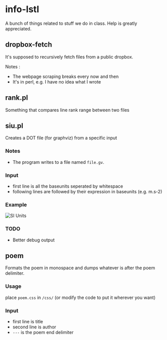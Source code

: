 # info-lstl

A bunch of things related to stuff we do in class.
Help is greatly appreciated.

## dropbox-fetch

It's supposed to recursively fetch files from a public dropbox.

Notes :
- The webpage scraping breaks every now and then
- It's in perl, e.g. I have no idea what I wrote

## rank.pl

Something that compares line rank range between two files

## siu.pl

Creates a DOT file (for graphviz) from a specific input

### Notes

- The program writes to a file named `file.gv`.

### Input
- first line is all the baseunits seperated by whitespace
- following lines are <unitsymbol> followed by their expression in baseunits (e.g. m.s-2)

### Example

![SI Units](http://i.imgur.com/5ZzgpEm.png)

### TODO

- Better debug output

## poem

Formats the poem in monospace and dumps whatever is after the poem delimiter.

### Usage
place `poem.css` in `/css/` (or modify the code to put it wherever you want)

### Input
- first line is title
- second line is author
- `---` is the poem end delimiter
